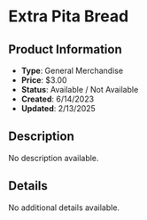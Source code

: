 # Extra Pita Bread

## Product Information
- **Type**: General Merchandise
- **Price**: $3.00
- **Status**: Available / Not Available
- **Created**: 6/14/2023
- **Updated**: 2/13/2025

## Description
No description available.



## Details
No additional details available.
